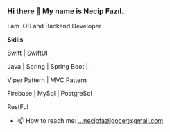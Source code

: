 ### Hi there 👋 My name is Necip Fazıl.
I am IOS and Backend Developer 

****Skills****

Swift | SwiftUI 

Java | Spring | Spring Boot |  

Viper Pattern | MVC Pattern 

Firebase | MySql | PostgreSql

RestFul 



- 📫 How to reach me: ...necipfazilgocer@gmail.com


